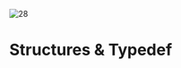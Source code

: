 ![28](https://github.com/manningstinson/holbertonschool-low_level_programming/assets/104523090/c6b3fb0c-0e2b-4c10-aa58-46bdae3b798e)
# Structures & Typedef
